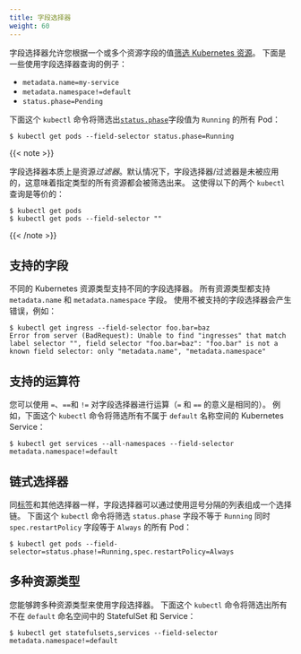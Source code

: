 ```yaml
---
title: 字段选择器
weight: 60
---
```


<!--
---
title: Field Selectors
weight: 60
---
-->

字段选择器允许您根据一个或多个资源字段的值[筛选 Kubernetes 资源](/docs/concepts/overview/working-with-objects/kubernetes-objects)。
下面是一些使用字段选择器查询的例子：
<!--
_Field selectors_ let you [select Kubernetes resources](/docs/concepts/overview/working-with-objects/kubernetes-objects) based on the value of one or more resource fields. Here are some example field selector queries:
-->

* `metadata.name=my-service`
* `metadata.namespace!=default`
* `status.phase=Pending`

下面这个 `kubectl` 命令将筛选出[`status.phase`](/docs/concepts/workloads/pods/pod-lifecycle/#pod-phase)字段值为 `Running` 的所有 Pod：
<!--
This `kubectl` command selects all Pods for which the value of the [`status.phase`](/docs/concepts/workloads/pods/pod-lifecycle/#pod-phase) field is `Running`:
-->

```shell
$ kubectl get pods --field-selector status.phase=Running
```

{{< note >}}

字段选择器本质上是资源*过滤器*。默认情况下，字段选择器/过滤器是未被应用的，这意味着指定类型的所有资源都会被筛选出来。
这使得以下的两个 `kubectl` 查询是等价的：
<!--
Field selectors are essentially resource *filters*. By default, no selectors/filters are applied, meaning that all resources of the specified type are selected. This makes the following `kubectl` queries equivalent:
-->

```shell
$ kubectl get pods
$ kubectl get pods --field-selector ""
```
{{< /note >}}

## 支持的字段
<!--
## Supported fields
-->

不同的 Kubernetes 资源类型支持不同的字段选择器。
所有资源类型都支持 `metadata.name` 和 `metadata.namespace` 字段。
使用不被支持的字段选择器会产生错误，例如：
<!--
Supported field selectors vary by Kubernetes resource type. All resource types support the `metadata.name` and `metadata.namespace` fields. Using unsupported field selectors produces an error. For example:
-->

```shell
$ kubectl get ingress --field-selector foo.bar=baz
Error from server (BadRequest): Unable to find "ingresses" that match label selector "", field selector "foo.bar=baz": "foo.bar" is not a known field selector: only "metadata.name", "metadata.namespace"
```

## 支持的运算符
<!--
## Supported operators
-->

您可以使用 `=`、`==`和 `!=` 对字段选择器进行运算（`=` 和 `==` 的意义是相同的）。
例如，下面这个 `kubectl` 命令将筛选所有不属于 `default` 名称空间的 Kubernetes Service：
<!--
You can use the `=`, `==`, and `!=` operators with field selectors (`=` and `==` mean the same thing). This `kubectl` command, for example, selects all Kubernetes Services that aren't in the `default` namespace:
-->

```shell
$ kubectl get services --all-namespaces --field-selector metadata.namespace!=default
```

## 链式选择器
<!--
## Chained selectors
-->

同[标签](/docs/concepts/overview/working-with-objects/labels)和其他选择器一样，字段选择器可以通过使用逗号分隔的列表组成一个选择链。
下面这个 `kubectl` 命令将筛选 `status.phase` 字段不等于 `Running` 同时 `spec.restartPolicy` 字段等于 `Always` 的所有 Pod：
<!--
As with [label](/docs/concepts/overview/working-with-objects/labels) and other selectors, field selectors can be chained together as a comma-separated list. This `kubectl` command selects all Pods for which the `status.phase` does not equal `Running` and the `spec.restartPolicy` field equals `Always`:
-->

```shell
$ kubectl get pods --field-selector=status.phase!=Running,spec.restartPolicy=Always
```

## 多种资源类型
<!--
## Multiple resource types
-->

您能够跨多种资源类型来使用字段选择器。
下面这个 `kubectl` 命令将筛选出所有不在 `default` 命名空间中的 StatefulSet 和 Service：
<!--
You use field selectors across multiple resource types. This `kubectl` command selects all Statefulsets and Services that are not in the `default` namespace:
-->

```shell
$ kubectl get statefulsets,services --field-selector metadata.namespace!=default
```
